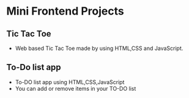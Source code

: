 # Mini Frontend Projects
## Tic Tac Toe
- Web based Tic Tac Toe made by using HTML,CSS and JavaScript.
## To-Do list app 
- To-DO list app using HTML,CSS,JavaScript
- You can add or remove items in your TO-DO list
